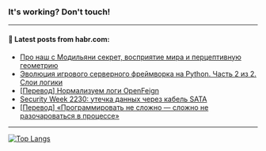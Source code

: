 ### It's working? Don't touch!

---
<!--
#### 🛠️ Technical stack:

![C++](https://img.shields.io/badge/C++-informational?logo=c%2B%2B&style=flat&logoColor=white&color=9C033A)
![Java](https://img.shields.io/badge/Java-informational?logo=java&style=flat&logoColor=white&color=007396)
![Kotlin](https://img.shields.io/badge/Kotlin-informational?logo=Kotlin&style=flat&logoColor=white&color=0095D5)
![JS](https://img.shields.io/badge/JS-informational?logo=javaScript&style=flat&logoColor=black&color=F7Df1E) <br>
![HTML5](https://img.shields.io/badge/HTML5-informational?logo=html5&style=flat&logoColor=white&color=E34F26)
![CSS3](https://img.shields.io/badge/CSS3-informational?logo=css3&style=flat&logoColor=white&color=157286)
![Sass](https://img.shields.io/badge/Saas-informational?logo=sass&style=flat&logoColor=white&color=hotpink)
![PHP](https://img.shields.io/badge/PHP-informational?logo=php&style=flat&logoColor=white&color=777BB4) <br>
![WebPAck](https://img.shields.io/badge/WebPack-informational?logo=webPack&style=flat&logoColor=white&color=FF6F00)
![Bootstrap](https://img.shields.io/badge/Bootstrap-informational?logo=Bootstrap&style=flat&logoColor=white&color=7952B3)
![MySQL](https://img.shields.io/badge/MySQL-informational?logo=MySQL&style=flat&logoColor=white&color=00f) <br>
![NodeJS](https://img.shields.io/badge/NodeJS-informational?logo=node.js&style=flat&logoColor=white&color=43853D)
![Spring](https://img.shields.io/badge/Spring-informational?logo=Spring&style=flat&logoColor=white&color=0A9EDC)
![Angular](https://img.shields.io/badge/Vue-informational?logo=vue.js&style=flat&logoColor=white&color=red)
![Git](https://img.shields.io/badge/Git-informational?logo=git&style=flat&logoColor=white&color=darkorange)

___
-->

#### 💬 Latest posts from habr.com:

<!-- BLOG-POST-LIST:START -->
- [Про наш с Модильяни секрет, восприятие мира и перцептивную геометрию](https://habr.com/ru/post/678944/?utm_source=habrahabr&utm_medium=rss&utm_campaign=678944)
- [Эволюция игрового серверного фреймворка на Python. Часть 2 из 2. Слои логики](https://habr.com/ru/post/678666/?utm_source=habrahabr&utm_medium=rss&utm_campaign=678666)
- [[Перевод] Нормализуем логи OpenFeign](https://habr.com/ru/post/678916/?utm_source=habrahabr&utm_medium=rss&utm_campaign=678916)
- [Security Week 2230: утечка данных через кабель SATA](https://habr.com/ru/post/677028/?utm_source=habrahabr&utm_medium=rss&utm_campaign=677028)
- [[Перевод] «Программировать не сложно — сложно не разочароваться в процессе»](https://habr.com/ru/post/678898/?utm_source=habrahabr&utm_medium=rss&utm_campaign=678898)
<!-- BLOG-POST-LIST:END -->

---

[![Top Langs](https://github-readme-stats.vercel.app/api/top-langs/?username=zloylis&layout=compact&hide_border=true&theme=dracula)](https://github.com/zloylis)
